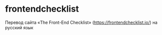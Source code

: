 # frontendchecklist
Перевод сайта «The Front-End Checklist» (https://frontendchecklist.io/) на русский язык
